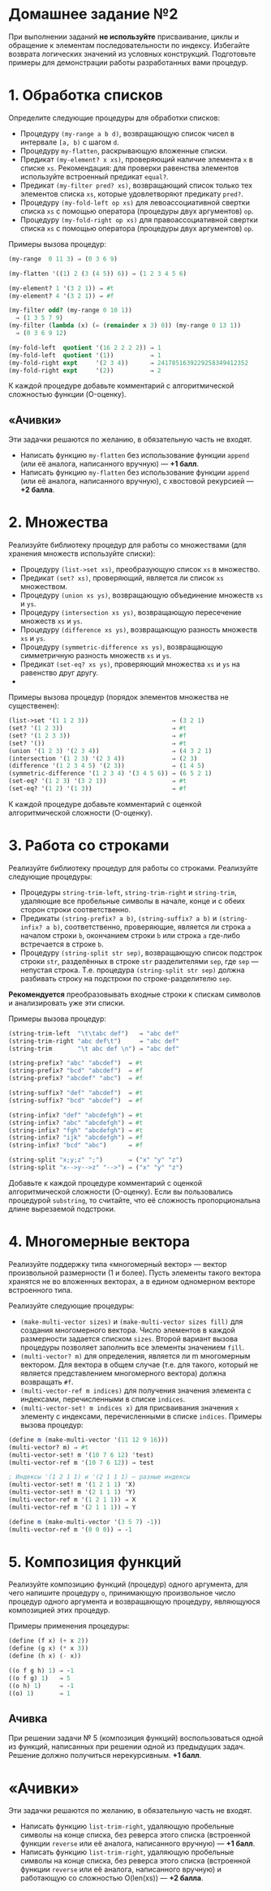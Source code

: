 # Домашнее задание №2 #
При выполнении заданий **не используйте** присваивание, циклы и обращение к элементам последовательности по индексу. Избегайте возврата логических значений из условных конструкций. Подготовьте примеры для демонстрации работы разработанных вами процедур.

# 1. Обработка списков #
Определите следующие процедуры для обработки списков:

* Процедуру ```(my-range a b d)```, возвращающую список чисел в интервале ```[a, b)``` с шагом ```d```.
* Процедуру ```my-flatten```, раскрывающую вложенные списки.
* Предикат ```(my-element? x xs)```, проверяющий наличие элемента ```x``` в списке ```xs```. Рекомендация: для проверки равенства элементов используйте встроенный предикат ```equal?```.
* Предикат ```(my-filter pred? xs)```, возвращающий список только тех элементов списка ```xs```, которые удовлетворяют предикату ```pred?```.
* Процедуру ```(my-fold-left op xs)``` для левоассоциативной свертки списка ```xs``` с помощью оператора (процедуры двух аргументов) ```op```.
* Процедуру ```(my-fold-right op xs)``` для правоассоциативной свертки списка ```xs``` с помощью оператора (процедуры двух аргументов) ```op```.

Примеры вызова процедур:
```scheme
(my-range  0 11 3) ⇒ (0 3 6 9)

(my-flatten '((1) 2 (3 (4 5)) 6)) ⇒ (1 2 3 4 5 6)

(my-element? 1 '(3 2 1)) ⇒ #t
(my-element? 4 '(3 2 1)) ⇒ #f

(my-filter odd? (my-range 0 10 1))
  ⇒ (1 3 5 7 9)
(my-filter (lambda (x) (= (remainder x 3) 0)) (my-range 0 13 1))
  ⇒ (0 3 6 9 12)

(my-fold-left  quotient '(16 2 2 2 2)) ⇒ 1
(my-fold-left  quotient '(1))          ⇒ 1
(my-fold-right expt     '(2 3 4))      ⇒ 2417851639229258349412352
(my-fold-right expt     '(2))          ⇒ 2
```
К каждой процедуре добавьте комментарий с алгоритмической сложностью функции (O-оценку).

## «Ачивки» ##
Эти задачки решаются по желанию, в обязательную часть не входят.

* Написать функцию ```my-flatten``` без использование функции ```append``` (или её аналога, написанного вручную) — **+1 балл**.
* Написать функцию ```my-flatten``` без использование функции ```append``` (или её аналога, написанного вручную), с хвостовой рекурсией — **+2 балла**.

# 2. Множества #
Реализуйте библиотеку процедур для работы со множествами (для хранения множеств используйте списки):

* Процедуру ```(list->set xs)```, преобразующую список ```xs``` в множество.
* Предикат ```(set? xs)```, проверяющий, является ли список ```xs``` множеством.
* Процедуру ```(union xs ys)```, возвращающую объединение множеств ```xs``` и ```ys```.
* Процедуру ```(intersection xs ys)```, возвращающую пересечение множеств ```xs``` и ```ys```.
* Процедуру ```(difference xs ys)```, возвращающую разность множеств ```xs``` и ```ys```.
* Процедуру ```(symmetric-difference xs ys)```, возвращающую симметричную разность множеств ```xs``` и ```ys```.
* Предикат ```(set-eq? xs ys)```, проверяющий множества ```xs``` и ```ys``` на равенство друг другу.
* 
Примеры вызова процедур (порядок элементов множества не существенен):
```scheme
(list->set '(1 1 2 3))                       ⇒ (3 2 1)
(set? '(1 2 3))                              ⇒ #t
(set? '(1 2 3 3))                            ⇒ #f
(set? '())                                   ⇒ #t
(union '(1 2 3) '(2 3 4))                    ⇒ (4 3 2 1)
(intersection '(1 2 3) '(2 3 4))             ⇒ (2 3)
(difference '(1 2 3 4 5) '(2 3))             ⇒ (1 4 5)
(symmetric-difference '(1 2 3 4) '(3 4 5 6)) ⇒ (6 5 2 1)
(set-eq? '(1 2 3) '(3 2 1))                  ⇒ #t
(set-eq? '(1 2) '(1 3))                      ⇒ #f
```
К каждой процедуре добавьте комментарий с оценкой алгоритмической сложности (O-оценку).

# 3. Работа со строками #
Реализуйте библиотеку процедур для работы со строками. Реализуйте следующие процедуры:

* Процедуры ```string-trim-left```, ```string-trim-right``` и ```string-trim```, удаляющие все пробельные символы в начале, конце и с обеих сторон строки соответственно.
* Предикаты ```(string-prefix? a b)```, ```(string-suffix? a b)``` и ```(string-infix? a b)```, соответственно, проверяющие, является ли строка ```a``` началом строки ```b```, окончанием строки ```b``` или строка ```a``` где-либо встречается в строке ```b```.
* Процедуру ```(string-split str sep)```, возвращающую список подстрок строки ```str```, разделённых в строке ```str``` разделителями ```sep```, где ```sep``` — непустая строка. Т.е. процедура ```(string-split str sep)``` должна разбивать строку на подстроки по строке-разделителю ```sep```.

**Рекомендуется** преобразовывать входные строки к спискам символов и анализировать уже эти списки.

Примеры вызова процедур:
```scheme
(string-trim-left  "\t\tabc def")   ⇒ "abc def"
(string-trim-right "abc def\t")     ⇒ "abc def"
(string-trim       "\t abc def \n") ⇒ "abc def"

(string-prefix? "abc" "abcdef")  ⇒ #t
(string-prefix? "bcd" "abcdef")  ⇒ #f
(string-prefix? "abcdef" "abc")  ⇒ #f

(string-suffix? "def" "abcdef")  ⇒ #t
(string-suffix? "bcd" "abcdef")  ⇒ #f

(string-infix? "def" "abcdefgh") ⇒ #t
(string-infix? "abc" "abcdefgh") ⇒ #t
(string-infix? "fgh" "abcdefgh") ⇒ #t
(string-infix? "ijk" "abcdefgh") ⇒ #f
(string-infix? "bcd" "abc")      ⇒ #f

(string-split "x;y;z" ";")       ⇒ ("x" "y" "z")
(string-split "x-->y-->z" "-->") ⇒ ("x" "y" "z")
```
Добавьте к каждой процедуре комментарий с оценкой алгоритмической сложности (O-оценку). Если вы пользовались процедурой ```substring```, то считайте, что её сложность пропорциональна длине вырезаемой подстроки.

# 4. Многомерные вектора #
Реализуйте поддержку типа «многомерный вектор» — вектор произвольной размерности (1 и более). Пусть элементы такого вектора хранятся не во вложенных векторах, а в едином одномерном векторе встроенного типа.

Реализуйте следующие процедуры:

* ```(make-multi-vector sizes)``` и ```(make-multi-vector sizes fill)``` для создания многомерного вектора. Число элементов в каждой размерности задается списком ```sizes```. Второй вариант вызова процедуры позволяет заполнить все элементы значением ```fill```.
* ```(multi-vector? m)``` для определения, является ли m многомерным вектором. Для вектора в общем случае (т.е. для такого, который не является представлением многомерного вектора) должна возвращать ```#f```.
* ```(multi-vector-ref m indices)``` для получения значения элемента с индексами, перечисленными в списке ```indices```.
* ```(multi-vector-set! m indices x)``` для присваивания значения ```x``` элементу с индексами, перечисленными в списке ```indices```.
Примеры вызова процедур:
```scheme
(define m (make-multi-vector '(11 12 9 16)))
(multi-vector? m) ⇒ #t
(multi-vector-set! m '(10 7 6 12) 'test)
(multi-vector-ref m '(10 7 6 12)) ⇒ test

; Индексы '(1 2 1 1) и '(2 1 1 1) — разные индексы
(multi-vector-set! m '(1 2 1 1) 'X)
(multi-vector-set! m '(2 1 1 1) 'Y)
(multi-vector-ref m '(1 2 1 1)) ⇒ X
(multi-vector-ref m '(2 1 1 1)) ⇒ Y

(define m (make-multi-vector '(3 5 7) -1))
(multi-vector-ref m '(0 0 0)) ⇒ -1
```

# 5. Композиция функций #
Реализуйте композицию функций (процедур) одного аргумента, для чего напишите процедуру ```o```, принимающую произвольное число процедур одного аргумента и возвращающую процедуру, являющуюся композицией этих процедур.

Примеры применения процедуры:
```scheme
(define (f x) (+ x 2))
(define (g x) (* x 3))
(define (h x) (- x))

((o f g h) 1) ⇒ -1
((o f g) 1)   ⇒ 5
((o h) 1)     ⇒ -1
((o) 1)       ⇒ 1
```
## Ачивка ##
При решении задачи № 5 (композиция функций) воспользоваться одной из функций, написанных при решении одной из предыдущих задач. Решение должно получиться нерекурсивным. **+1 балл**.

# «Ачивки» #
Эти задачки решаются по желанию, в обязательную часть не входят.

* Написать функцию ```list-trim-right```, удаляющую пробельные символы на конце списка, без реверса этого списка (встроенной функции ```reverse``` или её аналога, написанного вручную) — **+1 балл**.
* Написать функцию ```list-trim-right```, удаляющую пробельные символы на конце списка, без реверса этого списка (встроенной функции ```reverse``` или её аналога, написанного вручную) и работающую со сложностью O(len(xs)) — **+2 балла**.
